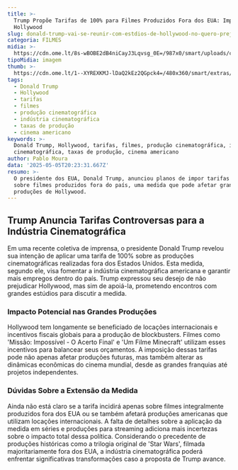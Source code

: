 ```yaml
---
title: >-
  Trump Propõe Tarifas de 100% para Filmes Produzidos Fora dos EUA: Impacto em
  Hollywood
slug: donald-trump-vai-se-reunir-com-estdios-de-hollywood-no-quero-prejudicar
categoria: FILMES
midia: >-
  https://cdn.ome.lt/8s-wBOBE2dB4niCayJ3Lqvsg_0E=/987x0/smart/uploads/conteudo/fotos/donald-trump-hollywood.png
tipoMidia: imagem
thumb: >-
  https://cdn.ome.lt/1--XYREXKMJ-lDaQ2kEz2QGpck4=/480x360/smart/extras/conteudos/donald-trump-hollywood.png
tags:
  - Donald Trump
  - Hollywood
  - tarifas
  - filmes
  - produção cinematográfica
  - indústria cinematográfica
  - taxas de produção
  - cinema americano
keywords: >-
  Donald Trump, Hollywood, tarifas, filmes, produção cinematográfica, indústria
  cinematográfica, taxas de produção, cinema americano
author: Pablo Moura
data: '2025-05-05T20:23:31.667Z'
resumo: >-
  O presidente dos EUA, Donald Trump, anunciou planos de impor tarifas de 100%
  sobre filmes produzidos fora do país, uma medida que pode afetar grandes
  produções de Hollywood.
---
```


## Trump Anuncia Tarifas Controversas para a Indústria Cinematográfica

Em uma recente coletiva de imprensa, o presidente Donald Trump revelou sua intenção de aplicar uma tarifa de 100% sobre as produções cinematográficas realizadas fora dos Estados Unidos. Esta medida, segundo ele, visa fomentar a indústria cinematográfica americana e garantir mais empregos dentro do país. Trump expressou seu desejo de não prejudicar Hollywood, mas sim de apoiá-la, prometendo encontros com grandes estúdios para discutir a medida.

### Impacto Potencial nas Grandes Produções

Hollywood tem longamente se beneficiado de locações internacionais e incentivos fiscais globais para a produção de blockbusters. Filmes como 'Missão: Impossível - O Acerto Final' e 'Um Filme Minecraft' utilizam esses incentivos para balancear seus orçamentos. A imposição dessas tarifas pode não apenas afetar produções futuras, mas também alterar as dinâmicas econômicas do cinema mundial, desde as grandes franquias até projetos independentes.

### Dúvidas Sobre a Extensão da Medida

Ainda não está claro se a tarifa incidirá apenas sobre filmes integralmente produzidos fora dos EUA ou se também afetará produções americanas que utilizam locações internacionais. A falta de detalhes sobre a aplicação da medida em séries e produções para streaming adiciona mais incertezas sobre o impacto total dessa política. Considerando o precedente de produções históricas como a trilogia original de 'Star Wars', filmada majoritariamente fora dos EUA, a indústria cinematográfica poderá enfrentar significativas transformações caso a proposta de Trump avance.
